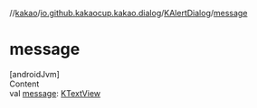 //[kakao](../../../index.md)/[io.github.kakaocup.kakao.dialog](../index.md)/[KAlertDialog](index.md)/[message](message.md)



# message  
[androidJvm]  
Content  
val [message](message.md): [KTextView](../../io.github.kakaocup.kakao.text/-k-text-view/index.md)  



